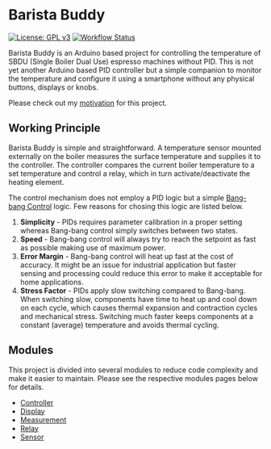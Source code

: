 # Barista Buddy

[![License: GPL v3](https://img.shields.io/badge/License-GPLv3-blue.svg)](https://www.gnu.org/licenses/gpl-3.0) [![Workflow Status](https://github.com/codeaide/barista-buddy/workflows/default/badge.svg)](https://github.com/codeaide/barista-buddy/actions)

Barista Buddy is an Arduino based project for controlling the temperature of SBDU (Single Boiler Dual Use) espresso machines without PID. This is not yet another Arduino based PID controller but a simple companion to monitor the temperature and configure it using a smartphone without any physical buttons, displays or knobs.

Please check out my [motivation](doc/motivation.md) for this project.

## Working Principle

Barista Buddy is simple and straightforward. A temperature sensor mounted externally on the boiler measures the surface temperature and supplies it to the controller. The controller compares the current boiler temperature to a set temperature and control a relay, which in turn activate/deactivate the heating element.

The control mechanism does not employ a PID logic but a simple [Bang-bang Control](https://en.wikipedia.org/wiki/Bang%E2%80%93bang_control) logic. Few reasons for chosing this logic are listed below.

1. **Simplicity** - PIDs requires parameter calibration in a proper setting whereas Bang-bang control simply switches between two states.
1. **Speed** - Bang-bang control will always try to reach the setpoint as fast as possible making use of maximum power.
1. **Error Margin** - Bang-bang control will heat up fast at the cost of accuracy. It might be an issue for industrial application but faster sensing and processing could reduce this error to make it acceptable for home applications.
1. **Stress Factor** - PIDs apply slow switching compared to Bang-bang. When switching slow, components have time to heat up and cool down on each cycle, which causes thermal expansion and contraction cycles and mechanical stress. Switching much faster keeps components at a constant (average) temperature and avoids thermal cycling.

## Modules

This project is divided into several modules to reduce code complexity and make it easier to maintain. Please see the respective modules pages below for details.

- [Controller](src/controller/README.md)
- [Display](src/display/README.md)
- [Measurement](src/measurement/README.md)
- [Relay](src/relay/README.md)
- [Sensor](src/sensor/README.md)

